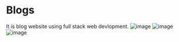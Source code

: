 # Blogs
It is blog website using full stack web devlopment.
![image](https://github.com/khushi2104/Blogs/assets/141598987/958b1e79-0d3b-4bcf-bc51-7fcd560a1e7b)
![image](https://github.com/khushi2104/Blogs/assets/141598987/384fd2df-d29c-4d53-9808-648196e7bb8a)
![image](https://github.com/khushi2104/Blogs/assets/141598987/d7a1ff2f-c801-4099-b3d0-e37cedfc9e4b)
